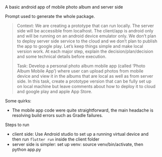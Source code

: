 A basic android app of mobile photo album and server side 

Prompt used to generate the whole package. 

>Context: We are creating a prototype that can run locally. The server side will be accessible from localhost. The client/app is android only and will be running on an android device emulator only. We don’t plan to deploy server side service to the cloud and we don’t plan to publish the app to google play. Let’s keep things simple and make local version work. At each major step, explain the decision/plan/decision and some technical details before execution. 
>
>Task: Develop a personal photo album mobile app (called ‘Photo Album Mobile App’) where user can upload photos from mobile device and view it in the albums that are local as well as from server side. In this task, create a prototype version that can be fully set up on local machine but leave comments about how to deploy it to cloud and google play and apple App Store.
>

Some quirks: 
- The mobile app code were quite straightforward, the main headache is resolving build errors such as Gradle failures.

Steps to run
- client side: Use Android studio to set up a running virtual device and then run `flutter run` inside the client folder
- server side is simpler: set up venv: source venv/bin/activate, then python app.py
